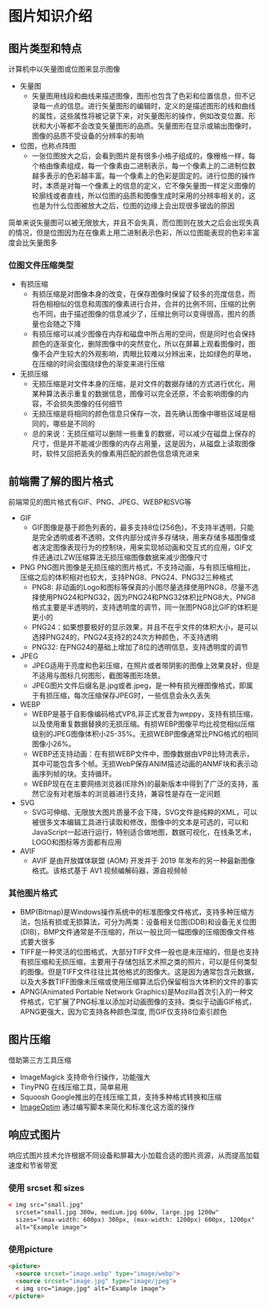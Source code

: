 # 图片知识介绍

## 图片类型和特点

计算机中以矢量图或位图来显示图像

- 矢量图
  - 矢量图用线段和曲线来描述图像，图形也包含了色彩和位置信息，但不记录每一点的信息。进行矢量图形的编辑时，定义的是描述图形的线和曲线的属性，这些属性将被记录下来，对矢量图形的操作，例如改变位置、形状和大小等都不会改变矢量图形的品质。矢量图形在显示或输出图像时，图像的品质不受设备的分辨率的影响
- 位图，也称点阵图
  - 一张位图放大之后，会看到图片是有很多小格子组成的，像栅格一样，每个格由像素组成，每一个像素由二进制表示，每一个像素上的二进制位数越多表示的色彩越丰富。每一个像素上的色彩是固定的。进行位图的操作时，本质是对每一个像素上的信息的定义，它不像矢量图一样定义图像的轮廓线或者直线，所以位图的品质和图像生成时采用的分辨率相关的，这也是为什么位图被放大之后，位图的边缘上会出现很多锯齿的原因

简单来说矢量图可以被无限放大，并且不会失真，而位图则在放大之后会出现失真的情况，但是位图因为在在像素上用二进制表示色彩，所以位图能表现的色彩丰富度会比矢量图多

### 位图文件压缩类型

- 有损压缩
  - 有损压缩是对图像本身的改变，在保存图像时保留了较多的亮度信息，而将色相相似的信息和周围的像素进行合并，合并的比例不同，压缩的比例也不同，由于描述图像的信息减少了，压缩比例可以变得很高，图片的质量也会随之下降
  - 有损压缩可以减少图像在内存和磁盘中所占用的空间，但是同时也会保持颜色的逐渐变化，删除图像中的突然变化，所以在屏幕上观看图像时，图像不会产生较大的外观影响，肉眼比较难以分辨出来，比如绿色的草地，在压缩的时间会围绕绿色的渐变来进行压缩
- 无损压缩
  - 无损压缩是对文件本身的压缩，是对文件的数据存储的方式进行优化，用某种算法表示重复的数据信息，图像可以完全还原，不会影响图像的内容，不会损失图像的任何细节
  - 无损压缩是将相同的颜色信息只保存一次，首先确认图像中哪些区域是相同的，哪些是不同的
  - 总的来说：无损压缩可以删除一些重复的数据，可以减少在磁盘上保存的尺寸，但是并不能减少图像的内存占用量，这是因为，从磁盘上读取图像时，软件又回把丢失的像素用匹配的颜色信息填充进来

## 前端需了解的图片格式

前端常见的图片格式有GIF、PNG、JPEG、WEBP和SVG等

- GIF
  - GIF图像是基于颜色列表的，最多支持8位(256色)，不支持半透明，只能是完全透明或者不透明，文件内部分成许多存储块，用来存储多福图像或者决定图像表现行为的控制块，用来实现帧动画和交互式的应用，GIF文件还通过LZW压缩算法无损压缩图像数据来减少图像尺寸
- PNG PNG图片图像是无损压缩的图片格式，不支持动画，与有损压缩相比，压缩之后的体积相对也较大，支持PNG8、PNG24、PNG32三种格式
  - PNG8: 非动画的Logo和图标等保真的小图尽量选择使用PNG8，尽量不选择使用PNG24和PNG32，因为PNG24和PNG32体积比PNG8大，PNG8格式主要是半透明的，支持透明度的调节，同一张图PNG8比GIF的体积是更小的
  - PNG24：如果想要极好的显示效果，并且不在乎文件的体积大小，是可以选择PNG24的，PNG24支持2的24次方种颜色，不支持透明
  - PNG32: 在PNG24的基础上增加了8位的透明信息，支持透明度的调节
- JPEG
  - JPEG适用于亮度和色彩压缩，在照片或者带阴影的图像上效果良好，但是不适用与图标几何图形，截图等图形场景。
  - JPEG图片文件后缀名是.jpg或者.jpeg，是一种有损光栅图像格式，即属于有损压缩，每次压缩保存JPEG时，一些信息会永久丢失
- WEBP
  - WEBP是基于自影像编码格式VP8,非正式发音为weppy，支持有损压缩，以及使用重复数据替换的无损压缩。有损WEBP图像平均比视觉相似压缩级别的JPEG图像体积小25-35%。无损WEBP图像通常比PNG格式的相同图像小26%。
  - WEBP还支持动画：在有损WEBP文件中，图像数据由VP8比特流表示，其中可能包含多个帧。无损WebP保存ANIM描述动画的ANMF块和表示动画序列帧的块。支持循环。
  - WEBP现在在主要网络浏览器(IE除外)的最新版本中得到了广泛的支持，虽然它没有对老版本的浏览器进行支持，兼容性是存在一定问题
- SVG
  - SVG可伸缩、无限放大图片质量不会下降，SVG文件是纯粹的XML，可以被很多文本编辑工具进行读取和修改，图像中的文本是可选的，可以和JavaScript一起进行运行，特别适合做地图，数据可视化，在线条艺术，LOGO和图标等方面都有应用
- AVIF
  - AVIF 是由开放媒体联盟 (AOM) 开发并于 2019 年发布的另一种最新图像格式。该格式基于 AV1 视频编解码器，源自视频帧


### 其他图片格式

- BMP(Bitmap)是Windows操作系统中的标准图像文件格式，支持多种压缩方法，包括有损或无损算法，可分为两类：设备相关位图(DDB)和设备无关位图(DIB)，BMP文件通常是不压缩的，所以一般比同一幅图像的压缩图像文件格式要大很多
- TIFF是一种灵活的位图格式，大部分TIFF文件一般也是未压缩的，但是也支持有损压缩和无损压缩，主要用于存储包括艺术照之类的照片，可以是任何类型的图像。但是TIFF文件往往比其他格式的图像大。这是因为通常包含元数据，以及大多数TIFF图像未压缩或使用压缩算法后仍保留相当大体积的文件的事实
- APNG(Animated Portable Network Graphics)是Mozilla首次引入的一种文件格式，它扩展了PNG标准以添加对动画图像的支持。类似于动画GIF格式，APNG更强大，因为它支持各种颜色深度, 而GIF仅支持8位索引颜色

## 图片压缩

借助第三方工具压缩

- ImageMagick 支持命令行操作，功能强大
- TinyPNG 在线压缩工具，简单易用
- Squoosh Google推出的在线压缩工具，支持多种格式转换和压缩
- [ImageOptim](https://imageoptim.com/mac) 通过编写脚本来简化和标准化这方面的操作

## 响应式图片

响应式图片技术允许根据不同设备和屏幕大小加载合适的图片资源，从而提高加载速度和节省带宽

### 使用 srcset 和 sizes

```html
< img src="small.jpg" 
  srcset="small.jpg 300w, medium.jpg 600w, large.jpg 1200w" 
  sizes="(max-width: 600px) 300px, (max-width: 1200px) 600px, 1200px" 
  alt="Example image">

```

### 使用picture

```html
<picture>
  <source srcset="image.webp" type="image/webp">
  <source srcset="image.jpg" type="image/jpeg">
  < img src="image.jpg" alt="Example image">
</picture>
```